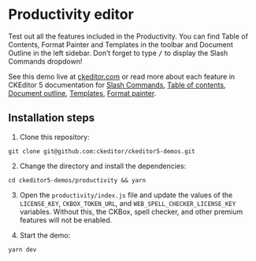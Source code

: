 # Productivity editor

Test out all the features included in the Productivity. You can find Table of Contents, Format Painter and Templates in the toolbar and Document Outline in the left sidebar. Don’t forget to type <kbd>/</kbd> to display the Slash Commands dropdown!

See this demo live at [ckeditor.com](https://ckeditor.com/ckeditor-5/demo/productivity/) or read more about each feature in CKEditor 5 documentation for [Slash Commands](https://ckeditor.com/docs/ckeditor5/latest/features/slash-commands.html), [Table of contents](https://ckeditor.com/docs/ckeditor5/latest/features/table-of-contents.html), [Document outline](https://ckeditor.com/docs/ckeditor5/latest/features/document-outline.html), [Templates](https://ckeditor.com/docs/ckeditor5/latest/features/template.html), [Format painter](https://ckeditor.com/docs/ckeditor5/latest/features/format-painter.html).

## Installation steps

1. Clone this repository:

```shell
git clone git@github.com:ckeditor/ckeditor5-demos.git
```

2. Change the directory and install the dependencies:

```shell
cd ckeditor5-demos/productivity && yarn
```

3. Open the `productivity/index.js` file and update the values of the `LICENSE_KEY`, `CKBOX_TOKEN_URL`, and `WEB_SPELL_CHECKER_LICENSE_KEY` variables. Without this, the CKBox, spell checker, and other premium features will not be enabled.

4. Start the demo:

```shell
yarn dev
```
